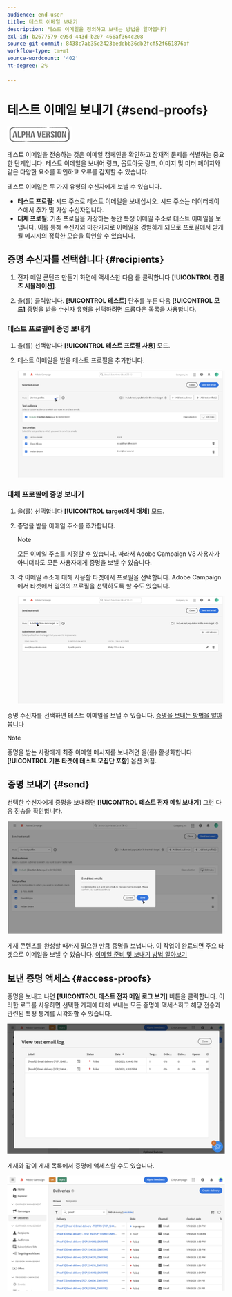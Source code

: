```yaml
---
audience: end-user
title: 테스트 이메일 보내기
description: 테스트 이메일을 정의하고 보내는 방법을 알아봅니다
exl-id: b2677579-c95d-443d-b207-466af364c208
source-git-commit: 8438c7ab35c2423beddbb36db2fcf52f661876bf
workflow-type: tm+mt
source-wordcount: '402'
ht-degree: 2%

---
```


# 테스트 이메일 보내기 {#send-proofs}

![](../assets/do-not-localize/badge.png)

테스트 이메일을 전송하는 것은 이메일 캠페인을 확인하고 잠재적 문제를 식별하는 중요한 단계입니다. 테스트 이메일을 보내어 링크, 옵트아웃 링크, 이미지 및 미러 페이지와 같은 다양한 요소를 확인하고 오류를 감지할 수 있습니다.

테스트 이메일은 두 가지 유형의 수신자에게 보낼 수 있습니다.

* **테스트 프로필**: 시드 주소로 테스트 이메일을 보내십시오. 시드 주소는 데이터베이스에서 추가 및 가상 수신자입니다.
* **대체 프로필**: 기존 프로필을 가장하는 동안 특정 이메일 주소로 테스트 이메일을 보냅니다. 이를 통해 수신자와 마찬가지로 이메일을 경험하게 되므로 프로필에서 받게 될 메시지의 정확한 모습을 확인할 수 있습니다.

## 증명 수신자를 선택합니다 {#recipients}

1. 전자 메일 콘텐츠 만들기 화면에 액세스한 다음 를 클릭합니다 **[!UICONTROL 컨텐츠 시뮬레이션]**.

1. 을(를) 클릭합니다. **[!UICONTROL 테스트]** 단추를 누른 다음 **[!UICONTROL 모드]** 증명을 받을 수신자 유형을 선택하려면 드롭다운 목록을 사용합니다.

<!-- to check: by default, profiles selected in previous screen are pre-selected for proofs. Can add addtitional profiles + remove preselected?-->

### 테스트 프로필에 증명 보내기

1. 을(를) 선택합니다 **[!UICONTROL 테스트 프로필 사용]** 모드.

1. 테스트 이메일을 받을 테스트 프로필을 추가합니다.

   <!--FOR BETA: You can also build an audience to select test profiles based on your own criteria using the **[!UICONTROL Add test audience]** button.-->

   ![](assets/test-profiles-audience.png)

### 대체 프로필에 증명 보내기

1. 을(를) 선택합니다 **[!UICONTROL target에서 대체]** 모드.

1. 증명을 받을 이메일 주소를 추가합니다.

   >[!NOTE]
   >
   >모든 이메일 주소를 지정할 수 있습니다. 따라서 Adobe Campaign V8 사용자가 아니더라도 모든 사용자에게 증명을 보낼 수 있습니다.

1. 각 이메일 주소에 대해 사용할 타겟에서 프로필을 선택합니다. Adobe Campaign에서 타겟에서 임의의 프로필을 선택하도록 할 수도 있습니다.

   ![](assets/substitution.png)

증명 수신자를 선택하면 테스트 이메일을 보낼 수 있습니다. [증명을 보내는 방법을 알아봅니다](#send)

>[!NOTE]
>
>증명을 받는 사람에게 최종 이메일 메시지를 보내려면 을(를) 활성화합니다 **[!UICONTROL 기본 타겟에 테스트 모집단 포함]** 옵션 켜짐.

## 증명 보내기 {#send}

선택한 수신자에게 증명을 보내려면 **[!UICONTROL 테스트 전자 메일 보내기]** 그런 다음 전송을 확인합니다.

![](assets/send-proof.png)

게재 콘텐츠를 완성할 때까지 필요한 만큼 증명을 보냅니다. 이 작업이 완료되면 주요 타겟으로 이메일을 보낼 수 있습니다. [이메일 준비 및 보내기 방법 알아보기](../monitor/prepare-send.md)

## 보낸 증명 액세스 {#access-proofs}

증명을 보내고 나면 **[!UICONTROL 테스트 전자 메일 로그 보기]** 버튼을 클릭합니다. 이러한 로그를 사용하면 선택한 게재에 대해 보내는 모든 증명에 액세스하고 해당 전송과 관련된 특정 통계를 시각화할 수 있습니다.

![](assets/proof-log.png)

게재와 같이 게재 목록에서 증명에 액세스할 수도 있습니다.

![](assets/delivery-list.png)

